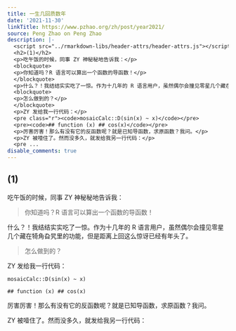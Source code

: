 ```yaml
---
title: 一生几回质数年
date: '2021-11-30'
linkTitle: https://www.pzhao.org/zh/post/year2021/
source: Peng Zhao on Peng Zhao
description: |-
  <script src="../rmarkdown-libs/header-attrs/header-attrs.js"></script> <div id="section" class="section level2">
  <h2>(1)</h2>
  <p>吃午饭的时候，同事 ZY 神秘秘地告诉我：</p>
  <blockquote>
  <p>你知道吗？R 语言可以算出一个函数的导函数！</p>
  </blockquote>
  <p>什么？！我结结实实吃了一惊。作为十几年的 R 语言用户，虽然偶尔会撞见零星几个藏在犄角旮旯里的功能，但是距离上回这么惊讶已经有年头了。</p>
  <blockquote>
  <p>怎么做到的？</p>
  </blockquote>
  <p>ZY 发给我一行代码：</p>
  <pre class="r"><code>mosaicCalc::D(sin(x) ~ x)</code></pre>
  <pre><code>## function (x) ## cos(x)</code></pre>
  <p>厉害厉害！那么有没有它的反函数呢？就是已知导函数，求原函数？我问。</p>
  <p>ZY 被噎住了。然而没多久，就发给我另一行代码：</p>
  <pre ...
disable_comments: true
---
```

<script src="../rmarkdown-libs/header-attrs/header-attrs.js"></script> <div id="section" class="section level2">
<h2>(1)</h2>
<p>吃午饭的时候，同事 ZY 神秘秘地告诉我：</p>
<blockquote>
<p>你知道吗？R 语言可以算出一个函数的导函数！</p>
</blockquote>
<p>什么？！我结结实实吃了一惊。作为十几年的 R 语言用户，虽然偶尔会撞见零星几个藏在犄角旮旯里的功能，但是距离上回这么惊讶已经有年头了。</p>
<blockquote>
<p>怎么做到的？</p>
</blockquote>
<p>ZY 发给我一行代码：</p>
<pre class="r"><code>mosaicCalc::D(sin(x) ~ x)</code></pre>
<pre><code>## function (x) ## cos(x)</code></pre>
<p>厉害厉害！那么有没有它的反函数呢？就是已知导函数，求原函数？我问。</p>
<p>ZY 被噎住了。然而没多久，就发给我另一行代码：</p>
<pre ...
